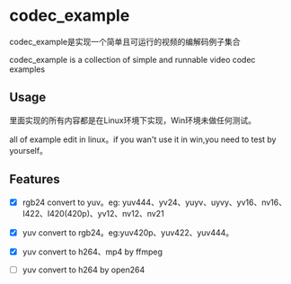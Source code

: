 # codec_example
codec_example是实现一个简单且可运行的视频的编解码例子集合

codec_example is a collection of simple and runnable video codec examples

## Usage

里面实现的所有内容都是在Linux环境下实现，Win环境未做任何测试。

all of example edit in linux。if you wan't use it in win,you need to test by yourself。

## Features
- [x] rgb24 convert to yuv。eg: yuv444、yv24、yuyv、uyvy、yv16、nv16、I422、I420(420p)、yv12、nv12、nv21
- [x] yuv convert to rgb24。eg:yuv420p、yuv422、yuv444。
- [x] yuv convert to h264、mp4 by ffmpeg
- [ ] yuv convert to h264 by open264

